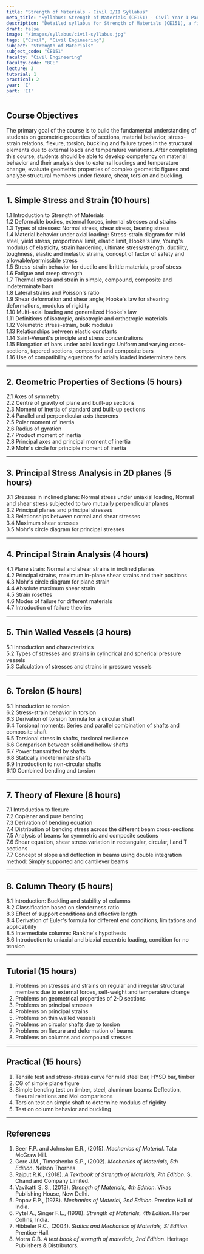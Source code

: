 ```yaml
---
title: "Strength of Materials - Civil I/II Syllabus"
meta_title: "Syllabus: Strength of Materials (CE151) - Civil Year 1 Part 2 | IOE Notes"
description: "Detailed syllabus for Strength of Materials (CE151), a first year, second part subject in the IOE Civil Engineering program."
draft: false
image: "/images/syllabus/civil-syllabus.jpg"
tags: ["Civil", "Civil Engineering"]
subject: "Strength of Materials"
subject_code: "CE151"
faculty: "Civil Engineering"
faculty-code: "BCE"
lecture: 3
tutorial: 1
practical: 2
year: 'I'
part: 'II'
---
```


## Course Objectives

The primary goal of the course is to build the fundamental understanding of students on geometric properties of sections, material behavior, stress-strain relations, flexure, torsion, buckling and failure types in the structural elements due to external loads and temperature variations. After completing this course, students should be able to develop competency on material behavior and their analysis due to external loadings and temperature change, evaluate geometric properties of complex geometric figures and analyze structural members under flexure, shear, torsion and buckling.

---

## 1. Simple Stress and Strain (10 hours)

1.1 Introduction to Strength of Materials  
1.2 Deformable bodies, external forces, internal stresses and strains  
1.3 Types of stresses: Normal stress, shear stress, bearing stress  
1.4 Material behavior under axial loading: Stress-strain diagram for mild steel, yield stress, proportional limit, elastic limit, Hooke's law, Young's modulus of elasticity, strain hardening, ultimate stress/strength, ductility, toughness, elastic and inelastic strains, concept of factor of safety and allowable/permissible stress  
1.5 Stress-strain behavior for ductile and brittle materials, proof stress  
1.6 Fatigue and creep strength  
1.7 Thermal stress and strain in simple, compound, composite and indeterminate bars  
1.8 Lateral strains and Poisson's ratio  
1.9 Shear deformation and shear angle; Hooke's law for shearing deformations, modulus of rigidity  
1.10 Multi-axial loading and generalized Hooke's law  
1.11 Definitions of isotropic, anisotropic and orthotropic materials  
1.12 Volumetric stress-strain, bulk modulus  
1.13 Relationships between elastic constants  
1.14 Saint-Venant's principle and stress concentrations  
1.15 Elongation of bars under axial loadings: Uniform and varying cross-sections, tapered sections, compound and composite bars  
1.16 Use of compatibility equations for axially loaded indeterminate bars  

---

## 2. Geometric Properties of Sections (5 hours)

2.1 Axes of symmetry  
2.2 Centre of gravity of plane and built-up sections  
2.3 Moment of inertia of standard and built-up sections  
2.4 Parallel and perpendicular axis theorems  
2.5 Polar moment of inertia  
2.6 Radius of gyration  
2.7 Product moment of inertia  
2.8 Principal axes and principal moment of inertia  
2.9 Mohr's circle for principle moment of inertia  

---

## 3. Principal Stress Analysis in 2D planes (5 hours)

3.1 Stresses in inclined plane: Normal stress under uniaxial loading, Normal and shear stress subjected to two mutually perpendicular planes  
3.2 Principal planes and principal stresses  
3.3 Relationships between normal and shear stresses  
3.4 Maximum shear stresses  
3.5 Mohr's circle diagram for principal stresses  

---

## 4. Principal Strain Analysis (4 hours)

4.1 Plane strain: Normal and shear strains in inclined planes  
4.2 Principal strains, maximum in-plane shear strains and their positions  
4.3 Mohr's circle diagram for plane strain  
4.4 Absolute maximum shear strain  
4.5 Strain rosettes  
4.6 Modes of failure for different materials  
4.7 Introduction of failure theories  

---

## 5. Thin Walled Vessels (3 hours)

5.1 Introduction and characteristics  
5.2 Types of stresses and strains in cylindrical and spherical pressure vessels  
5.3 Calculation of stresses and strains in pressure vessels  

---

## 6. Torsion (5 hours)

6.1 Introduction to torsion  
6.2 Stress-strain behavior in torsion  
6.3 Derivation of torsion formula for a circular shaft  
6.4 Torsional moments: Series and parallel combination of shafts and composite shaft  
6.5 Torsional stress in shafts, torsional resilience  
6.6 Comparison between solid and hollow shafts  
6.7 Power transmitted by shafts  
6.8 Statically indeterminate shafts  
6.9 Introduction to non-circular shafts  
6.10 Combined bending and torsion  

---

## 7. Theory of Flexure (8 hours)

7.1 Introduction to flexure  
7.2 Coplanar and pure bending  
7.3 Derivation of bending equation  
7.4 Distribution of bending stress across the different beam cross-sections  
7.5 Analysis of beams for symmetric and composite sections  
7.6 Shear equation, shear stress variation in rectangular, circular, I and T sections  
7.7 Concept of slope and deflection in beams using double integration method: Simply supported and cantilever beams  

---

## 8. Column Theory (5 hours)

8.1 Introduction: Buckling and stability of columns  
8.2 Classification based on slenderness ratio  
8.3 Effect of support conditions and effective length  
8.4 Derivation of Euler's formula for different end conditions, limitations and applicability  
8.5 Intermediate columns: Rankine's hypothesis  
8.6 Introduction to uniaxial and biaxial eccentric loading, condition for no tension  

---

## Tutorial (15 hours)

1. Problems on stresses and strains on regular and irregular structural members due to external forces, self-weight and temperature change  
2. Problems on geometrical properties of 2-D sections  
3. Problems on principal stresses  
4. Problems on principal strains  
5. Problems on thin walled vessels  
6. Problems on circular shafts due to torsion  
7. Problems on flexure and deformation of beams  
8. Problems on columns and compound stresses  

---

## Practical (15 hours)

1. Tensile test and stress-stress curve for mild steel bar, HYSD bar, timber  
2. CG of simple plane figure  
3. Simple bending test on timber, steel, aluminum beams: Deflection, flexural relations and MoI comparisons  
4. Torsion test on simple shaft to determine modulus of rigidity  
5. Test on column behavior and buckling  

---

## References

1. Beer F.P. and Johnston E.R., (2015). *Mechanics of Material*. Tata McGraw Hill.  
2. Gere J.M., Timoshenko S.P., (2002). *Mechanics of Materials, 5th Edition*. Nelson Thornes.  
3. Rajput R.K., (2018). *A Textbook of Strength of Materials, 7th Edition*. S. Chand and Company Limited.  
4. Vavikatti S. S., (2013). *Strength of Materials, 4th Edition*. Vikas Publishing House, New Delhi.  
5. Popov E.P., (1978). *Mechanics of Material, 2nd Edition*. Prentice Hall of India.  
6. Pytel A., Singer F.L., (1998). *Strength of Materials, 4th Edition*. Harper Collins, India.  
7. Hibbeler R.C., (2004). *Statics and Mechanics of Materials, SI Edition*. Prentice-Hall.  
8. Motra G.B. *A text book of strength of materials, 2nd Edition*. Heritage Publishers & Distributors.